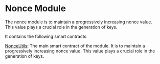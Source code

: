 # Nonce Module

The nonce module is to maintain a progressively increasing nonce value. This value plays a crucial role in the generation of keys.

It contains the following smart contracts:

[NonceUtils](https://github.com/keep-starknet-strange/gojo/blob/main/src/nonce/nonce_utils.cairo): The main smart contract of the module. It is to maintain a progressively increasing nonce value. This value plays a crucial role in the generation of keys.